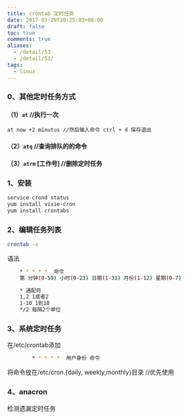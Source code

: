 ```yaml
---
title: crontab 定时任务
date: 2017-03-29T20:25:03+08:00
draft: false
toc: true
comments: true
aliases:
  - /detail/53
  - /detail/53/
tags:
  - linux
---
```


### 0、其他定时任务方式

#### （1）`at` //执行一次

```bash
at now +2 minutus //然后输入命令 ctrl + d 保存退出
```

#### （2）`atq` //查询排队的的命令

#### （3）`atrm` [工作号]  //删除定时任务

### 1、安装

```bash
service crond status
yum install vixie-cron
yum install crontabs
```

### 2、编辑任务列表

```bash
crontab -e
```

语法

```bash
	* * * * *  命令
	第 分钟(0-59) 小时(0-23) 日期(1-31) 月份(1-12) 星期(0-7)

	* 通配符
	1,2 1或者2
	1-10 1到10
	*/2 每隔2个单位
```

### 3、系统定时任务

在/etc/crontab添加

```bash
		* * * * *  用户身份 命令
```

将命令放在/etc/cron.{daily, weekly,monthly}目录 //优先使用

### 4、anacron

检测遗漏定时任务
